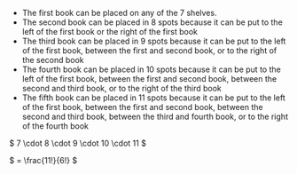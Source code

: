 <ul>
    <li>The first book can be placed on any of the 7 shelves.
    <li>The second book can be placed in 8 spots because it can be put to the left of the first book or the right of the first book
    <li>The third book can be placed in 9 spots because it can be put to the left of the first book, between the first and second book, or to the right of the second book
    <li>The fourth book can be placed in 10 spots because it can be put to the left of the first book, between the first and second book, between the second and third book, or to the right of the third book
    <li>The fifth book can be placed in 11 spots because it can be put to the left of the first book, between the first and second book, between the second and third book, between the third and fourth book, or to the right of the fourth book
</ul>

$ 7 \cdot 8 \cdot 9 \cdot 10 \cdot 11 $

$ = \frac{11!}{6!} $
